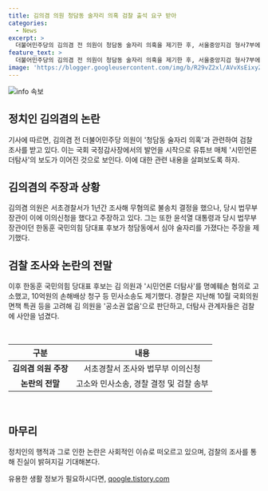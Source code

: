 ```yaml
---
title: 김의겸 의원 청담동 술자리 의혹 검찰 출석 요구 받아
categories:
  - News
excerpt: >
  더불어민주당의 김의겸 전 의원이 청담동 술자리 의혹을 제기한 후, 서울중앙지검 형사7부에서 명예훼손 혐의를 받는 김 의원이 검찰 조사를 받았다. 김 의원은 현직 법무부 장관의 권한남용을 비판하며, 유튜브 매체 시민언론 더탐사와 함께 의혹을 증거로 제시했다. 그러나 관련 인물들은 이를 부인하며, 상대방은 김 의원과 더탐사를 명예훼손 혐의로 고소하고 손해배상을 청구했다. 경찰은 김 의원을 공소권 없음으로 결정한 뒤, 더탐사 관계자들은 검찰에 넘겼다.
feature_text: >
  더불어민주당의 김의겸 전 의원이 청담동 술자리 의혹을 제기한 후, 서울중앙지검 형사7부에서 명예훼손 혐의를 받는 김 의원이 검찰 조사를 받았다. 김 의원은 현직 법무부 장관의 권한남용을 비판하며, 유튜브 매체 시민언론 더탐사와 함께 의혹을 증거로 제시했다. 그러나 관련 인물들은 이를 부인하며, 상대방은 김 의원과 더탐사를 명예훼손 혐의로 고소하고 손해배상을 청구했다. 경찰은 김 의원을 공소권 없음으로 결정한 뒤, 더탐사 관계자들은 검찰에 넘겼다.
image: 'https://blogger.googleusercontent.com/img/b/R29vZ2xl/AVvXsEixyZcFfHzMRdzZMjFBmAUKJYCLCGyLL1o632UiGVXcaFdKo_bkvkuCioo0uUKlGfBVcT3P84aROyZIXSBEx3Aw5nCQ3pTgDom1WDC4m8eifvWiAmWEEVb4x6G_l8C0QH225ldMjyaFvpxGEBGNO37VmDTDMHGhJPq73UglMfDca1-0aw/s1600/blogspot.png'
---
```


<p><img src="https://blogger.googleusercontent.com/img/b/R29vZ2xl/AVvXsEixyZcFfHzMRdzZMjFBmAUKJYCLCGyLL1o632UiGVXcaFdKo_bkvkuCioo0uUKlGfBVcT3P84aROyZIXSBEx3Aw5nCQ3pTgDom1WDC4m8eifvWiAmWEEVb4x6G_l8C0QH225ldMjyaFvpxGEBGNO37VmDTDMHGhJPq73UglMfDca1-0aw/s1600/blogspot.png" alt="info 속보" /></p>

<h2 data-ke-size="size26">정치인 김의겸의 논란</h2>

<p data-ke-size="size16">기사에 따르면, 김의겸 전 더불어민주당 의원이 '청담동 술자리 의혹'과 관련하여 검찰 조사를 받고 있다. 이는 국회 국정감사장에서의 발언을 시작으로 유튜브 매체 '시민언론 더탐사'의 보도가 이어진 것으로 보인다. 이에 대한 관련 내용을 살펴보도록 하자.</p>

<h2 data-ke-size="size26">김의겸의 주장과 상황</h2>

<p data-ke-size="size16">김의겸 의원은 서초경찰서가 1년간 조사해 무혐의로 불송치 결정을 했으나, 당시 법무부 장관이 이에 이의신청을 했다고 주장하고 있다. 그는 또한 윤석열 대통령과 당시 법무부 장관이던 한동훈 국민의힘 당대표 후보가 청담동에서 심야 술자리를 가졌다는 주장을 제기했다.</p>

<h2 data-ke-size="size26">검찰 조사와 논란의 전말</h2>

<p data-ke-size="size16">이후 한동훈 국민의힘 당대표 후보는 김 의원과 '시민언론 더탐사'를 명예훼손 혐의로 고소했고, 10억원의 손해배상 청구 등 민사소송도 제기했다. 경찰은 지난해 10월 국회의원 면책 특권 등을 고려해 김 의원을 '공소권 없음'으로 판단하고, 더탐사 관계자들은 검찰에 사안을 넘겼다.</p>

<p data-ke-size="size16">&nbsp;</p>

<table>
    <thead>
        <tr>
            <th>구분</th>
            <th>내용</th>
        </tr>
    </thead>
    <tbody>
        <tr>
            <td style="text-align: center; height: 17px;"><b>김의겸 의원 주장</b></td>
            <td style="text-align: center; height: 17px;">서초경찰서 조사와 법무부 이의신청</td>
        </tr>
        <tr>
            <td style="text-align: center; height: 17px;"><b>논란의 전말</b></td>
            <td style="text-align: center; height: 17px;">고소와 민사소송, 경찰 결정 및 검찰 송부</td>
        </tr>
    </tbody>
</table>

<p data-ke-size="size16">&nbsp;</p>

<h2 data-ke-size="size26">마무리</h2>

<p data-ke-size="size16">정치인의 행적과 그로 인한 논란은 사회적인 이슈로 떠오르고 있으며, 검찰의 조사를 통해 진실이 밝혀지길 기대해본다.</p>
유용한 생활 정보가 필요하시다면, <a href="https://qoogle.tistory.com" rel="dofollow">qoogle.tistory.com</a>


